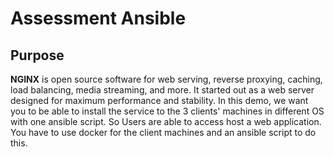# Assessment Ansible
## Purpose
<b>NGINX</b> is open source software for web serving, reverse proxying, caching, load balancing, media streaming, and more.
It started out as a web server designed for maximum performance and stability.
In this demo, we want you to be able to install the service to the 3 clients' machines in different OS with one ansible script. So Users are
able to access host a web application.
You have to use docker for the client machines and an ansible script to do this.